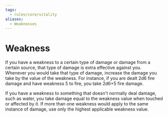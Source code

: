 ```yaml
---
tags:
  - rules/core/vitality
aliases:
  - Weaknesses
---
```

# Weakness

If you have a weakness to a certain type of damage or damage from a certain source, that type of damage is extra effective against you. Whenever you would take that type of damage, increase the damage you take by the value of the weakness. For instance, if you are dealt 2d6 fire damage and have weakness 5 to fire, you take 2d6+5 fire damage.  
  
If you have a weakness to something that doesn't normally deal damage, such as water, you take damage equal to the weakness value when touched or affected by it. If more than one weakness would apply to the same instance of damage, use only the highest applicable weakness value.